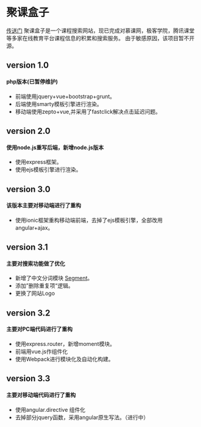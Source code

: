 # 聚课盒子 
[传送门](http://www.gkrbox.com)
聚课盒子是一个课程搜索网站，现已完成对慕课网，极客学院，腾讯课堂等多家在线教育平台课程信息的积累和搜索服务。
由于敏感原因，该项目暂不开源。


## version 1.0
#### php版本(已暂停维护)
 * 前端使用jquery+vue+bootstrap+grunt。
 * 后端使用smarty模板引擎进行渲染。
 * 移动端使用zepto+vue,并采用了fastclick解决点击延迟问题。


## version 2.0
#### 使用node.js重写后端，新增node.js版本
 * 使用express框架。
 * 使用ejs模板引擎进行渲染。
 
 
## version 3.0
#### 该版本主要对移动端进行了重构
 * 使用ionic框架重构移动端前端，去掉了ejs模板引擎，全部改用angular+ajax。
 
## version 3.1
#### 主要对搜索功能做了优化
 * 新增了中文分词模块 [Segment](https://github.com/leizongmin/node-segment)。
 * 添加”删除重复项“逻辑。
 * 更换了网站Logo
 
## version 3.2
#### 主要对PC端代码进行了重构
 * 使用express.router，新增moment模块。
 * 前端用vue.js作组件化
 * 使用Webpack进行模块化及自动化构建。
 
## version 3.3
#### 主要对移动端代码进行了重构
 * 使用angular.directive 组件化
 * 去掉部分jquery函数，采用angular原生写法。（进行中）